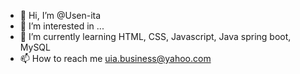 - 👋 Hi, I’m @Usen-ita
- 👀 I’m interested in ...
- 🌱 I’m currently learning HTML, CSS, Javascript, Java spring boot, MySQL
- 📫 How to reach me uia.business@yahoo.com

<!---
Usen-ita/Usen-ita is a ✨ special ✨ repository because its `README.md` (this file) appears on your GitHub profile.
You can click the Preview link to take a look at your changes.
--->
